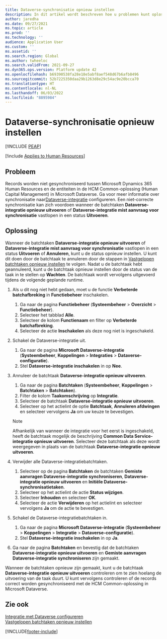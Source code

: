 ```yaml
---
title: Dataverse-synchronisatie opnieuw instellen
description: In dit artikel wordt beschreven hoe u problemen kunt oplossen met records die niet correct worden gesynchroniseerd tussen Microsoft Dynamics 365 Human Resources en de HCM Common-oplossing (Human Capital Management) in Microsoft Dataverse.
author: jaredha
ms.date: 09/27/2021
ms.topic: article
ms.prod: ''
ms.technology: ''
audience: Application User
ms.custom: ''
ms.assetid: ''
ms.search.region: Global
ms.author: twheeloc
ms.search.validFrom: 2021-09-27
ms.dyn365.ops.version: Platform update 42
ms.openlocfilehash: b69390538fa28e18e5abf8aef548d67b6afb8496
ms.sourcegitcommit: 52b7225350daa29b1263d8e29c54ac9e20bcca70
ms.translationtype: HT
ms.contentlocale: nl-NL
ms.lasthandoff: 06/03/2022
ms.locfileid: "8895984"
---
```

# <a name="reset-dataverse-synchronization"></a>Dataverse-synchronisatie opnieuw instellen


[!INCLUDE [PEAP](../includes/peap-2.md)]

[!include [Applies to Human Resources](../includes/applies-to-hr.md)]

## <a name="issue"></a>Probleem

Records worden niet gesynchroniseerd tussen Microsoft Dynamics 365 Human Resources en de entiteiten in de HCM Common-oplossing (Human Capital Management) in Microsoft Dataverse. Ga voor meer informatie over synchronisatie naar[Dataverse-integratie](hr-admin-integration-common-data-service.md) configureren. Een niet-correcte synchronisatie kan zich voordoen wanneer de batchtaken **Dataverse-integratie opnieuw uitvoeren** of **Dataverse-integratie mist aanvraag voor synchronisatie** vastlopen in een status **Uitvoeren**.

## <a name="resolution"></a>Oplossing

Wanneer de batchtaken **Dataverse-integratie opnieuw uitvoeren** of **Dataverse-integratie mist aanvraag voor synchronisatie** vastlopen in een status **Uitvoeren** of **Annuleren**, kunt u de status opnieuw instellen. U kunt dit doen door de batchtaak te annuleren door de stappen in [Vastgelopen batchtaken opnieuw instellen](hr-admin-troubleshooting-batch-execution.md) te volgen. Nadat u de batchtaak hebt geannuleerd, kunt u de batchtaak opnieuw instellen door de status van de taak in te stellen op **Wachten**. De batchtaak wordt vervolgens uitgevoerd tijdens de volgende geplande runtime.

1. Als u dit nog niet hebt gedaan, moet u de functie **Verbeterde batchafbreking** in **Functiebeheer** inschakelen.
   1. Ga naar de pagina **Functiebeheer** (**Systeembeheer** > **Overzicht** > **Functiebeheer**).
   2. Selecteer het tabblad **Alle**.
   3. Selecteer de kolom **Functienaam** en filter op **Verbeterde batchafbreking**.
   4. Selecteer de actie **Inschakelen** als deze nog niet is ingeschakeld.

2. Schakel de Dataverse-integratie uit.
   1. Ga naar de pagina **Microsoft Dataverse-integratie** (**Systeembeheer**, **Koppelingen** > **Integraties** > **Dataverse-configuratie**).
   2. Stel **Dataverse-integratie inschakelen** in op **Nee**.

3. Annuleer de batchtaak **Dataverse-integratie opnieuw uitvoeren**.
   1. Ga naar de pagina **Batchtaken** (**Systeembeheer**, **Koppelingen** > **Batchtaken** > **Batchtaken**).
   2. Filter de kolom **Taakomschrijving** op **Integratie**.
   3. Selecteer de batchtaak **Dataverse-integratie opnieuw uitvoeren**.
   4. Selecteer op het actielint de optie **Batchtaak**, **Annuleren afdwingen** en selecteer vervolgens **Ja** om uw keuze te bevestigen.

   > [!NOTE]
   > Afhankelijk van wanneer de integratie voor het eerst is ingeschakeld, heeft de batchtaak mogelijk de beschrijving **Common Data Service-integratie opnieuw uitvoeren**. Selecteer deze batchtaak als deze wordt weergegeven in plaats van de batchtaak **Dataverse-integratie opnieuw uitvoeren**.

4. Verwijder alle Dataverse-integratiebatchtaken.
   1. Selecteer op de pagina **Batchtaken** de batchtaken **Gemiste aanvragen Dataverse-integratie synchroniseren**, **Dataverse-integratie opnieuw uitvoeren** en **Initiële Dataverse-synchronisatietaken**.
   2. Selecteer op het actielint de actie **Status wijzigen**. 
   3. Selecteer **Inhouden** en selecteer **OK**.
   4. Selecteer de actie **Verwijderen** op het actielint en selecteer vervolgens **Ja** om de actie te bevestigen.

5. Schakel de Dataverse-integratiebatchtaken in.
   1. Ga naar de pagina **Microsoft Dataverse-integratie** (**Systeembeheer** > **Koppelingen** > **Integratie** > **Dataverse-configuratie**).
   2. Stel **Dataverse-integratie inschakelen** in op **Ja**.

6. Ga naar de pagina **Batchtaken** en bevestig dat de batchtaken **Dataverse-integratie opnieuw uitvoeren** en **Gemiste aanvragen Dataverse-integratie synchroniseren** zijn gemaakt.

Wanneer de batchtaken opnieuw zijn gemaakt, kunt u de batchtaak **Dataverse-integratie opnieuw uitvoeren** controleren om te zien hoelang de uitvoering van de taak duurt. U kunt vervolgens controleren of de records correct worden gesynchroniseerd met de HCM Common-oplossing in Microsoft Dataverse.

## <a name="see-also"></a>Zie ook

[Integratie met Dataverse configureren](hr-admin-integration-common-data-service.md)<br>
[Vastgelopen batchtaken opnieuw instellen](hr-admin-troubleshooting-batch-execution.md)


[!INCLUDE[footer-include](../includes/footer-banner.md)]
